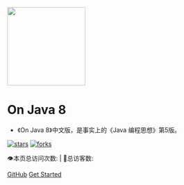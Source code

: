 <img width="180px" src="https://raw.githubusercontent.com/LingCoder/OnJava8/master/assets/LogoMark.png">

# On Java 8

- 《On Java 8》中文版，是事实上的《Java 编程思想》第5版。


[![stars](https://badgen.net/github/stars/lingcoder/OnJava8?icon=github&color=4ab8a1)](https://github.com/lingcoder/OnJava8) [![forks](https://badgen.net/github/forks/lingcoder/OnJava8?icon=github&color=4ab8a1)](https://github.com/lingcoder/OnJava8)

<span id="busuanzi_container_site_pv">
    👁️本页总访问次数:<span id="busuanzi_value_site_pv"></span> 
</span>
<span id="busuanzi_container_site_uv" > 
    | 🧑总访客数: <span id="busuanzi_value_site_uv"></span>
</span>

[GitHub](https://github.com/lingcoder/onJava8/)
[Get Started](sidebar.md)







